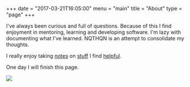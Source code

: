 +++
date = "2017-03-21T16:05:00"
menu = "main"
title = "About"
type = "page"
+++

I've always been curious and full of questions. Because of this I find enjoyment in mentoring, learning and developing software. I'm lazy with documenting what I've learned. NQTHQN is an attempt to consolidate my thoughts.

I really enjoy taking [notes](https://workflowy.com/s/HF_F.vpHb6PXmeL) on [stuff](https://workflowy.com/s/Gs7F.PBhpywau7h) I find [helpful](https://workflowy.com/s/Gs7F.9AW6M54vlc).

One day I will finish this page.


![](img/snake.jpg)
